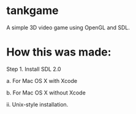 # tankgame
A simple 3D video game using OpenGL and SDL.

# How this was made:
Step 1. Install SDL 2.0

a. For Mac OS X with Xcode

b. For Mac OS X without Xcode

ii. Unix-style installation.
